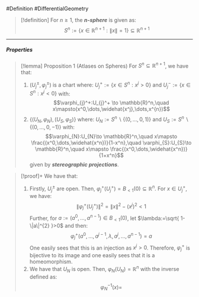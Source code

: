 #Definition #DifferentialGeometry 
>[!definition]
>For $n\geq 1$, the ***$n$-sphere*** is given as: $$S^n:=\{ x\in \mathbb{R}^{n+1}:\|x\|=1 \}\subseteq \mathbb{R}^{n+1}$$
---
##### Properties

> [!lemma] Proposition 1 (Atlases on Spheres)
> For $S^n\subseteq \mathbb{R}^{n+1}$, we have that:
> 1. $(U_{j}^\pm,\varphi_{j}^{\pm})$ is a chart where: $U_{j}^+:=\{ x\in S^n:x^j>0 \}$ and $U_{j}^-:=\{ x\in S^n:x^j<0 \}$ with: $$\varphi_{j}^+:U_{j}^+ \to \mathbb{R}^n,\quad x\mapsto(x^0,\dots,\widehat{x^j},\dots,x^{n})$$
> 2. $\{ (U_{N},\varphi_{N}),(U_{S},\varphi_{S}) \}$ where: $U_{N}:=S^n \backslash\{ (0,\dots,0,1) \}$ and $U_{S}:=S^n \backslash\{ (0,\dots,0,-1) \}$ with: $$\varphi_{N}:U_{N}\to \mathbb{R}^n,\quad x\mapsto \frac{(x^0,\dots,\widehat{x^n})}{1-x^n},\quad \varphi_{S}:U_{S}\to \mathbb{R}^n,\quad x\mapsto \frac{(x^0,\dots,\widehat{x^n})}{1+x^n}$$given by ***stereographic projections***.

> [!proof]+
> We have that:
> 1. Firstly, $U_{j}^\pm$ are open. Then, $\varphi_{j}^+(U_{j}^+)=B_{<1}(0)\subseteq \mathbb{R}^{n}$. For $x\in U_{j}^+$, we have: $$\left\| \varphi_{j}^+(U_{j}^+) \right\| ^{2}=\|x\|^{2}-(x^j)^{2}<1$$ Further, for $a:=(a^0,\dots,a^{n-1})\in B_{<1}(0)$, let $\lambda:=\sqrt{ 1-\|a\|^{2} }>0$ and then: $$\varphi^+_{j}(a^0,\dots,a^{j-1},\lambda,a^j,...,a^{n-1})=a$$
> 	One easily sees that this is an injection as $x^j>0$. Therefore, $\varphi_{j}^+$ is bijective to its image and one easily sees that it is a homeomorphism.
> 2. We have that $U_{N}$ is open. Then, $\varphi_{N}(U_{N})=\mathbb{R}^n$ with the inverse defined as: $$\varphi ^{-1}_{N}(x)=$$